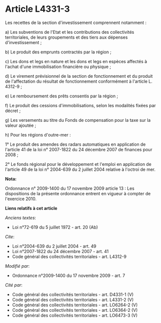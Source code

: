 # Article L4331-3

Les recettes de la section d'investissement comprennent notamment : 

a) Les subventions de l'Etat et les contributions des collectivités territoriales, de leurs groupements et des tiers aux
dépenses d'investissement ; 

b) Le produit des emprunts contractés par la région ; 

c) Les dons et legs en nature et les dons et legs en espèces affectés à l'achat d'une immobilisation financière ou
physique ; 

d) Le virement prévisionnel de la section de fonctionnement et du produit de l'affectation du résultat de fonctionnement
conformément à l'article L. 4312-9 ; 

e) Le remboursement des prêts consentis par la région ; 

f) Le produit des cessions d'immobilisations, selon les modalités fixées par décret ; 

g) Les versements au titre du Fonds de compensation pour la taxe sur la valeur ajoutée ; 

h) Pour les régions d'outre-mer : 

1° Le produit des amendes des radars automatiques en application de l'article 41 de la loi n° 2007-1822 du 24 décembre 2007
de finances pour 2008 ; 

2° Le fonds régional pour le développement et l'emploi en application de l'article 49 de la loi n° 2004-639 du 2 juillet 2004
relative à l'octroi de mer.

**Nota:**

Ordonnance n° 2009-1400 du 17 novembre 2009 article 13 : Les dispositions de la présente ordonnance entrent en vigueur à
compter de l'exercice 2010.

**Liens relatifs à cet article**

_Anciens textes_:

  - Loi n°72-619 du 5 juillet 1972 - art. 20 (Ab)

_Cite_:

  - Loi n°2004-639 du 2 juillet 2004 - art. 49
  - Loi n°2007-1822 du 24 décembre 2007 - art. 41
  - Code général des collectivités territoriales - art. L4312-9

_Modifié par_:

  - Ordonnance n°2009-1400 du 17 novembre 2009 - art. 7

_Cité par_:

  - Code général des collectivités territoriales - art. D4331-1 (V)
  - Code général des collectivités territoriales - art. L4331-2 (V)
  - Code général des collectivités territoriales - art. LO6264-2 (V)
  - Code général des collectivités territoriales - art. LO6364-2 (V)
  - Code général des collectivités territoriales - art. LO6473-3 (V)
